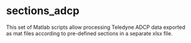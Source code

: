 # sections_adcp
This set of Matlab scripts allow processing Teledyne ADCP data exported as mat files according to pre-defined sections in a separate xlsx file. 
